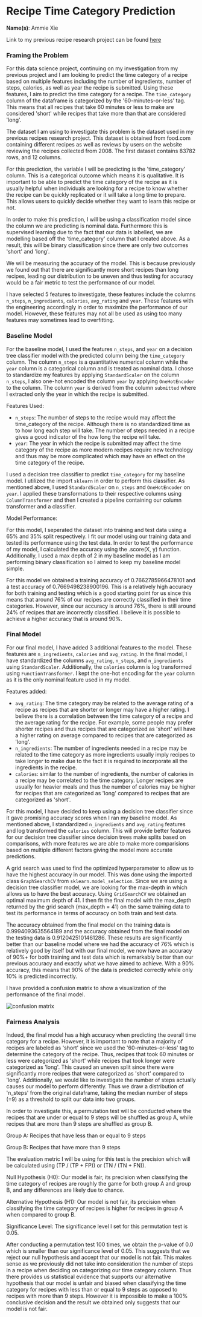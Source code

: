 # Recipe Time Category Prediction

**Name(s)**: Ammie Xie

Link to my previous recipe research project can be found [here](https://axie0927.github.io/Recipe-Research-Project/)

### Framing the Problem

For this data science project, continuing on my investigation from my previous project and I am looking to predict the time category of a recipe based on multiple features including the number of ingredients, number of steps, calories, as well as year the recipe is submitted. Using these features, I aim to predict the time category for a recipe. The `time_category` column of the dataframe is categorized by the '60-minutes-or-less' tag. This means that all recipes that take 60 minutes or less to make are considered 'short' while recipes that take more than that are considered 'long'. 

The dataset I am using to investigate this problem is the dataset used in my previous recipes research project. This dataset is obtained from food.com containing different recipes as well as reviews by users on the website reviewing the recipes collected from 2008. The first dataset contains 83782 rows, and 12 columns. 

For this prediction, the variable I will be predicting is the 'time_category' column. This is a categorical outcome which means it is qualitative. It is important to be able to predict the time category of the recipe as it is usually helpful when individuals are looking for a recipe to know whether the recipe can be quickly replicated or it will take a long time to prepare. This allows users to quickly decide whether they want to learn this recipe or not.

In order to make this prediction, I will be using a classification model since the column we are predicting is nominal data. Furthermore this is supervised learning due to the fact that our data is labelled, we are modelling based off the 'time_category' column that I created above. As a result, this will be binary classification since there are only two outcomes 'short' and 'long'.

We will be measuring the accuracy of the model. This is because previously we found out that there are significantly more short recipes than long recipes, leading our distribution to be uneven and thus testing for accuracy would be a fair metric to test the performance of our model. 

I have selected 5 features to investigate, these features include the columns `n_steps`, `n_ingredients`, `calories`, `avg_rating` and `year`. These features with the engineering accordingly in order to maximize the performance of our model. However, these features may not all be used as using too many features may sometimes lead to overfitting. 

### Baseline Model

For the baseline model, I used the features `n_steps`, and `year` on a decision tree classifier model with the predicted column being the `time_category` column. The column `n_steps` is a quantitative numerical column while the `year` column is a categorical column and is treated as nominal data. I chose to standardize my features by applying `StandardScaler` on the column `n_steps`, I also one-hot encoded the column `year` by applying `OneHotEncoder` to the column. The column `year` is derived from the column `submitted` where I extracted only the year in which the recipe is submitted. 

Features Used:

- `n_steps`: The number of steps to the recipe would may affect the time_category of the recipe. Although there is no standardized time as to how long each step will take. The number of steps needed in a recipe gives a good indicator of the how long the recipe will take.
- `year`: The year in which the recipe is submitted may affect the time category of the recipe as more modern recipes require new technology and thus may be more complicated which may have an effect on the time category of the recipe.

I used a decision tree classifier to predict `time_category` for my baseline model. I utilized the import `sklearn` in order to perform this classifier. As mentioned above, I used `StandardScaler` on `n_steps` and `OneHotEncoder` on `year`. I applied these transformations to their respective columns using `ColumnTransformer` and then I created a pipeline containing our column transformer and a classifier. 

Model Performance:

For this model, I seperated the dataset into training and test data using a 65% and 35% split respectively. I fit our model using our training data and tested its performance using the test data. In order to test the performance of my model, I calculated the accuracy using the .score(X, y) function. Additionally, I used a max depth of 2 in my baseline model as I am performing binary classification so I aimed to keep my baseline model simple. 

For this model we obtained a training accuracy of 0.7662785966478101 and a test accuracy of 0.7669498238900196. This is a relatively high accuracy for both training and testing which is a good starting point for us since this means that around 76% of our recipes are correctly classified in their time categories. However, since our accuracy is around 76%, there is still around 24% of recipes that are incorrectly classified. I believe it is possible to achieve a higher accuracy that is around 90%.

### Final Model

For our final model, I have added 3 additional features to the model. These features are `n_ingredients`, `calories` and `avg_rating`. In the final model, I have standardized the columns `avg_rating`, `n_steps`, and `n_ingredients` using `StandardScaler`. Additionally, the `calories` column is log transformed using `FunctionTransformer`. I kept the one-hot encoding for the `year` column as it is the only nominal feature used in my model. 

Features added:

- `avg_rating`: The time category may be related to the average rating of a recipe as recipes that are shorter or longer may have a higher rating. I believe there is a correlation between the time category of a recipe and the average rating for the recipe. For example, some people may prefer shorter recipes and thus recipes that are categorized as 'short' will have a higher rating on average compared to recipes that are categorized as 'long'. 
- `n_ingredients`: The number of ingredients needed in a recipe may be related to the time category as more ingredients usually imply recipes to take longer to make due to the fact it is required to incorporate all the ingredients in the recipe. 
- `calories`: similar to the number of ingredients, the number of calories in a recipe may be correlated to the time category. Longer recipes are usually for heavier meals and thus the number of calories may be higher for recipes that are categorized as 'long' compared to recipes that are categorized as 'short'. 

For this model, I have decided to keep using a decision tree classifier since it gave promising accuracy scores when I ran my baseline model. As mentioned above, I standardized `n_ingredients` and `avg_rating` features and log transformed the `calories` column. This will provide better features for our decision tree classifier since decision trees make splits based on comparisons, with more features we are able to make more comparisions based on multiple different factors giving the model more accurate predictions. 

A grid search was used to find the optimized hyperparameter to allow us to have the highest accuracy in our model. This was done using the imported class `GraphSearchCV` from `sklearn.model_selection`. Since we are using a decision tree classifier model, we are looking for the max-depth in which allows us to have the best accuracy. Using `GridSearchCV` we obtained an optimal maximum depth of 41. I then fit the final model with the max_depth returned by the grid search (max_depth = 41) on the same training data to test its performance in terms of accuracy on both train and test data.

The accuracy obtained from the final model on the training data is 0.9994093635564189 and the accuracy obtained from the final model on the testing data is 0.9120425101461286. These results are significantly better than our baseline model where we had the accuracy of 76% which is relatively good by itself but with our final model, we now have an accuracy of 90%+ for both training and test data which is remarkably better than our previous accuracy and exactly what we have aimed to achieve. With a 90% accuracy, this means that 90% of the data is predicted correctly while only 10% is predicted incorrectly. 

I have provided a confusion matrix to show a visualization of the performance of the final model. 

![confusion matrix](confusion_matrix.png)

### Fairness Analysis

Indeed, the final model has a high accuracy when predicting the overall time category for a recipe. However, it is important to note that a majority of recipes are labeled as 'short' since we used the '60-minutes-or-less' tag to determine the category of the recipe. Thus, recipes that took 60 minutes or less were categorized as 'short' while recipes that took longer were categorized as 'long'. This caused an uneven split since there were significantly more recipes that were categorized as 'short' compared to 'long'. Additionally, we would like to investigate the number of steps actually causes our model to perform differently. Thus we draw a distribution of 'n_steps' from the original dataframe, taking the median number of steps (=9) as a threshold to split our data into two groups. 

In order to investigate this, a permutation test will be conducted where the recipes that are under or equal to 9 steps will be shuffled as group A, while recipes that are more than 9 steps are shuffled as group B. 


Group A: Recipes that have less than or equal to 9 steps

Group B: Recipes that have more than 9 steps


The evaluation metric I will be using for this test is the precision which will be calculated using (TP / (TP + FP)) or (TN / (TN + FN)).


Null Hypothesis (H0): Our model is fair, its precision when classifying the time category of recipes are roughly the game for both group A and group B, and any differences are likely due to chance.

Alternative Hypothesis (H1): Our model is not fair, its precision when classifying the time category of recipes is higher for recipes in group A when compared to group B.

Significance Level: The significance level I set for this permutation test is 0.05.

After conducting a permutation test 100 times, we obtain the p-value of 0.0 which is smaller than our significance level of 0.05. This suggests that we reject our null hypothesis and accept that our model is not fair. This makes sense as we previously did not take into consideration the number of steps in a recipe when deciding on categorizing our time category column. Thus there provides us statistical evidence that supports our alternative hypothesis that our model is unfair and biased when classifying the time category for recipes with less than or equal to 9 steps as opposed to recipes with more than 9 steps. However it is impossible to make a 100% conclusive decision and the result we obtained only suggests that our model is not fair.